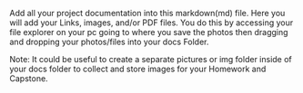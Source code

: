 Add all your project documentation into this markdown(md) file. Here you will add your Links, images, and/or PDF files. You do this by accessing your file explorer on your pc going to where you save the photos then dragging and dropping your photos/files into your docs Folder.

Note: It could be useful to create a separate pictures or img folder inside of your docs folder to collect and store images for your Homework and Capstone.
